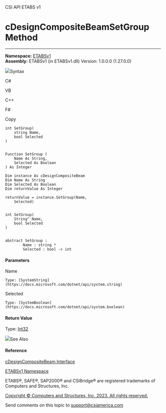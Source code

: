 ﻿

CSI API ETABS v1

# cDesignCompositeBeamSetGroup Method  
  
---  
  
**Namespace:** [ETABSv1](2780f1b8-2033-5289-2298-1cdb2a7508d9.htm)  
**Assembly:** ETABSv1 (in ETABSv1.dll) Version: 1.0.0.0 (1.27.0.0)

![](../icons/SectionExpanded.png)Syntax

C#

VB

C++

F#

Copy

    
    
    int SetGroup(
    	string Name,
    	bool Selected
    )
    
    
    Function SetGroup ( 
    	Name As String,
    	Selected As Boolean
    ) As Integer
    
    Dim instance As cDesignCompositeBeam
    Dim Name As String
    Dim Selected As Boolean
    Dim returnValue As Integer
    
    returnValue = instance.SetGroup(Name, 
    	Selected)
    
    
    int SetGroup(
    	String^ Name, 
    	bool Selected
    )
    
    
    abstract SetGroup : 
            Name : string * 
            Selected : bool -> int 
    

#### Parameters

Name

    Type: [SystemString](https://docs.microsoft.com/dotnet/api/system.string)  

Selected

    Type: [SystemBoolean](https://docs.microsoft.com/dotnet/api/system.boolean)  

#### Return Value

Type: [Int32](https://docs.microsoft.com/dotnet/api/system.int32)

![](../icons/SectionExpanded.png)See Also

#### Reference

[cDesignCompositeBeam Interface](b5d7edc6-6cac-7fe1-0aa5-b0243db20044.htm)

[ETABSv1 Namespace](2780f1b8-2033-5289-2298-1cdb2a7508d9.htm)

ETABS®, SAFE®, SAP2000® and CSiBridge® are registered trademarks of Computers
and Structures, Inc.  

[Copyright © Computers and Structures, Inc. 2023. All rights
reserved.](http://www.csiamerica.com)

Send comments on this topic to
[support@csiamerica.com](mailto:support%40csiamerica.com?Subject=CSI%20API%20ETABS%20v1)

